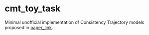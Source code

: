 # cmt_toy_task
Minimal unofficial implementation of Consistency Trajectory models proposed in [paper_link](https://openreview.net/attachment?id=ymjI8feDTD&name=pdf).


